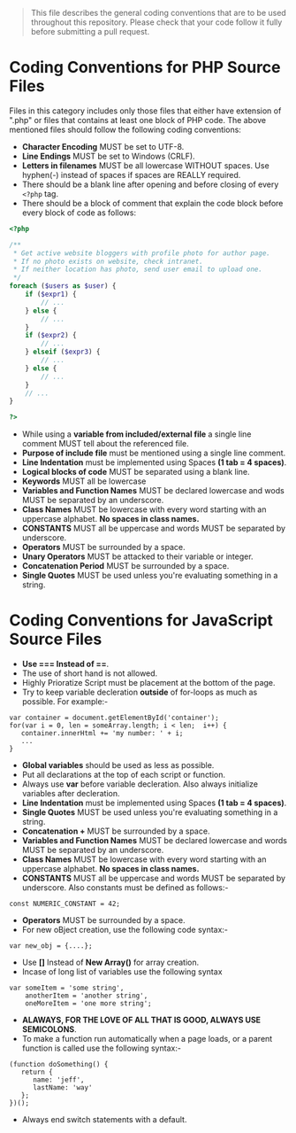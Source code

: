 > This file describes the general coding conventions that are to be used throughout this repository. Please check that your code follow it fully before submitting a pull request.

# Coding Conventions for PHP Source Files
Files in this category includes only those files that either have extension of ".php" or files that contains at least one block of PHP code.
The above mentioned files should follow the following coding conventions:
* **Character Encoding** MUST be set to UTF-8.
* **Line Endings** MUST be set to Windows (CRLF).
* **Letters in filenames** MUST be all lowercase WITHOUT spaces. Use hyphen(-) instead of spaces if spaces are REALLY required.
* There should be a blank line after opening and before closing of every `<?php` tag.
* There should be a block of comment that explain the code block before every block of code as follows:
```php
<?php

/**
 * Get active website bloggers with profile photo for author page.
 * If no photo exists on website, check intranet.
 * If neither location has photo, send user email to upload one.
 */
foreach ($users as $user) {
	if ($expr1) {
		// ...
	} else {
		// ...
	}
	if ($expr2) {
		// ...
	} elseif ($expr3) {
		// ... 
	} else {
		// ...
	}
	// ...
}

?>
```
* While using a **variable from included/external file** a single line comment MUST tell about the referenced file.
* **Purpose of include file** must be mentioned using a single line comment.
* **Line Indentation** must be implemented using Spaces **(1 tab = 4 spaces)**.
* **Logical blocks of code** MUST be separated using a blank line.
* **Keywords** MUST all be lowercase
* **Variables and Function Names** MUST be declared lowercase and wods MUST be separated by an underscore.
* **Class Names** MUST be lowercase with every word starting with an uppercase alphabet. **No spaces in class names.**
* **CONSTANTS** MUST all be uppercase and words MUST be separated by underscore.
* **Operators** MUST be surrounded by a space.
* **Unary Operators** MUST be attacked to their variable or integer.
* **Concatenation Period** MUST be surrounded by a space.
* **Single Quotes** MUST be used unless you're evaluating something in a string.


# Coding Conventions for JavaScript Source Files

* **Use === Instead of ==**.
* The use of short hand is not allowed.
* Highly Prioratize Script must be placement at the bottom of the page.
* Try to keep variable decleration **outside** of for-loops as much as possible. For example:-
```
var container = document.getElementById('container');
for(var i = 0, len = someArray.length; i < len;  i++) {
   container.innerHtml += 'my number: ' + i;
   ...
}
```
* **Global variables** should be used as less as possible.
* Put all declarations at the top of each script or function.
* Always use **var** before variable decleration. Also always initialize variables after decleration.
* **Line Indentation** must be implemented using Spaces **(1 tab = 4 spaces)**.
* **Single Quotes** MUST be used unless you're evaluating something in a string.
* **Concatenation +** MUST be surrounded by a space. 
* **Variables and Function Names** MUST be declared lowercase and words MUST be separated by an underscore.
* **Class Names** MUST be lowercase with every word starting with an uppercase alphabet. **No spaces in class names.**
* **CONSTANTS** MUST all be uppercase and words MUST be separated by underscore. Also constants must be defined as follows:-
```
const NUMERIC_CONSTANT = 42;
```
* **Operators** MUST be surrounded by a space.
* For new oBject creation, use the following code syntax:-
```
var new_obj = {....};
```
* Use **[]** Instead of **New Array()** for array creation.
* Incase of long list of variables use the following syntax
```
var someItem = 'some string',
    anotherItem = 'another string',
    oneMoreItem = 'one more string';
```
* **ALAWAYS, FOR THE LOVE OF ALL THAT IS GOOD, ALWAYS USE SEMICOLONS**.
* To make a function run automatically when a page loads, or a parent function is called use the following syntax:-
```
(function doSomething() {
   return {
      name: 'jeff',
      lastName: 'way'
   };
})();
```
* Always end switch statements with a default.



